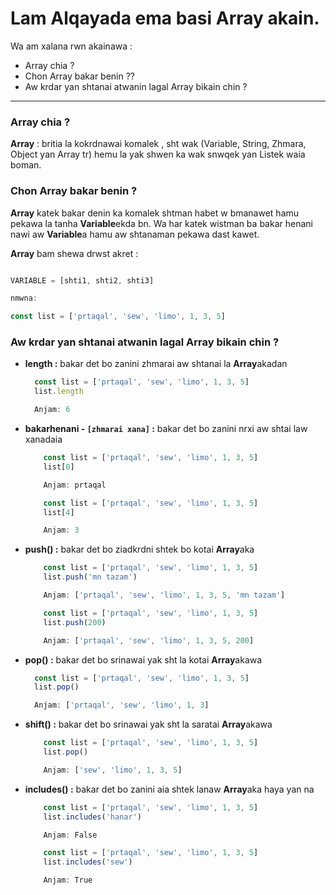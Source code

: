 # Lam Alqayada ema basi **Array** akain.

Wa am xalana rwn akainawa :

* Array chia ?
* Chon Array bakar benin ??
* Aw krdar yan shtanai atwanin lagal Array bikain chin ?

-----------------------------------------------------

### Array chia ?

**Array** : britia la kokrdnawai komalek , sht wak (Variable, String, Zhmara, Object yan Array tr) hemu la yak shwen ka wak snwqek yan Listek waia boman.


### Chon Array bakar benin ?

**Array** katek bakar denin ka komalek shtman habet w bmanawet hamu pekawa la tanha **Variable**ekda bn. Wa har katek wistman ba bakar henani nawi aw **Variable**a hamu aw shtanaman pekawa dast kawet.


**Array** bam shewa drwst akret :

```javascript

VARIABLE = [shti1, shti2, shti3]

nmwna:

const list = ['prtaqal', 'sew', 'limo', 1, 3, 5]
```

### Aw krdar yan shtanai atwanin lagal Array bikain chin ?

* **length :**  bakar det bo zanini zhmarai aw shtanai la **Array**akadan
    ```javascript
      const list = ['prtaqal', 'sew', 'limo', 1, 3, 5]
      list.length

      Anjam: 6
    ```
* **bakarhenani - `[zhmarai xana]` :** bakar det bo zanini nrxi aw shtai law xanadaia
  ```javascript
      const list = ['prtaqal', 'sew', 'limo', 1, 3, 5]
      list[0]

      Anjam: prtaqal

  ```
  ```javascript
      const list = ['prtaqal', 'sew', 'limo', 1, 3, 5]
      list[4]

      Anjam: 3
    ```
* **push() :** bakar det bo ziadkrdni shtek bo kotai **Array**aka
  ```javascript
      const list = ['prtaqal', 'sew', 'limo', 1, 3, 5]
      list.push('mn tazam')

      Anjam: ['prtaqal', 'sew', 'limo', 1, 3, 5, 'mn tazam']
  ```
  ```javascript
      const list = ['prtaqal', 'sew', 'limo', 1, 3, 5]
      list.push(200)

      Anjam: ['prtaqal', 'sew', 'limo', 1, 3, 5, 200]
  ```
* **pop() :** bakar det bo srinawai yak sht la kotai **Array**akawa
    ```javascript
      const list = ['prtaqal', 'sew', 'limo', 1, 3, 5]
      list.pop()

      Anjam: ['prtaqal', 'sew', 'limo', 1, 3]
    ```
* **shift() :** bakar det bo srinawai yak sht la saratai **Array**akawa
  ```javascript
      const list = ['prtaqal', 'sew', 'limo', 1, 3, 5]
      list.pop()

      Anjam: ['sew', 'limo', 1, 3, 5]
    ```
* **includes() :** bakar det bo zanini aia shtek lanaw **Array**aka haya yan na
  ```javascript
      const list = ['prtaqal', 'sew', 'limo', 1, 3, 5]
      list.includes('hanar')

      Anjam: False
  ```
  ```javascript
      const list = ['prtaqal', 'sew', 'limo', 1, 3, 5]
      list.includes('sew')

      Anjam: True
  ```
